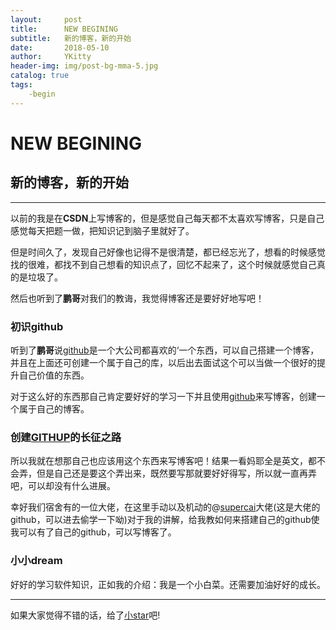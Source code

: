 ```yaml
---
layout:     post
title:      NEW BEGINING
subtitle:   新的博客，新的开始
date:       2018-05-10
author:     YKitty
header-img: img/post-bg-mma-5.jpg
catalog: true
tags:
    -begin
---
```


# NEW BEGINING

## 新的博客，新的开始

----

以前的我是在**CSDN**上写博客的，但是感觉自己每天都不太喜欢写博客，只是自己感觉每天把题一做，把知识记到脑子里就好了。



但是时间久了，发现自己好像也记得不是很清楚，都已经忘光了，想看的时候感觉找的很难，都找不到自己想看的知识点了，回忆不起来了，这个时候就感觉自己真的是垃圾了。



然后也听到了**鹏哥**对我们的教诲，我觉得博客还是要好好地写吧！

### 初识github

听到了**鹏哥**说[github](https://github.com)是一个大公司都喜欢的‘一个东西，可以自己搭建一个博客，并且在上面还可创建一个属于自己的库，以后出去面试这个可以当做一个很好的提升自己价值的东西。



对于这么好的东西那自己肯定要好好的学习一下并且使用[github](https://github.com)来写博客，创建一个属于自己的博客。

### 创建[GITHUP](https://github.com)的长征之路

所以我就在想那自己也应该用这个东西来写博客吧！结果一看妈耶全是英文，都不会弄，但是自己还是要这个弄出来，既然要写那就要好好得写，所以就一直再弄吧，可以却没有什么进展。



幸好我们宿舍有的一位大佬，在这里手动以及机动的@[supercai](http://supercai.top)大佬(这是大佬的github，可以进去偷学一下呦)对于我的讲解，给我教如何来搭建自己的github使我可以有了自己的github，可以写博客了。

### 小小dream

好好的学习软件知识，正如我的介绍：我是一个小白菜。还需要加油好好的成长。



---



如果大家觉得不错的话，给了[小star](https://github.com/YKitty)吧!









